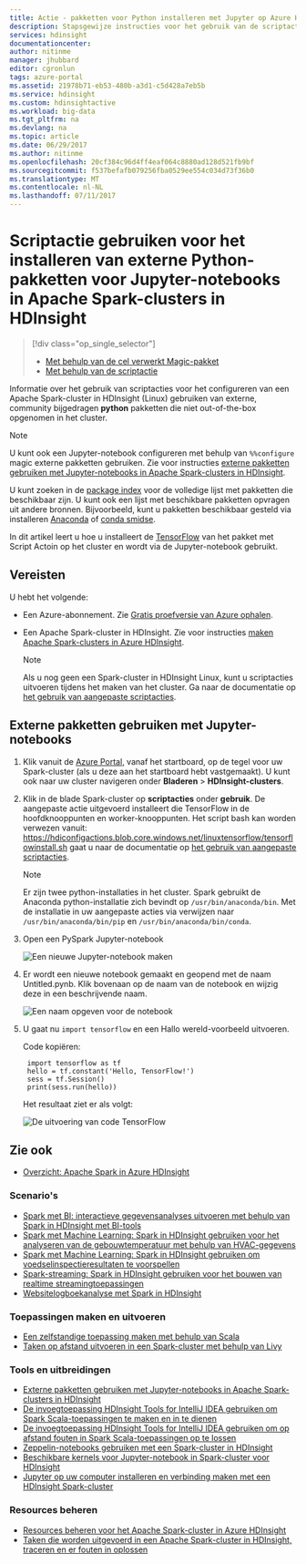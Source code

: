 ```yaml
---
title: Actie - pakketten voor Python installeren met Jupyter op Azure HDInsight script | Microsoft Docs
description: Stapsgewijze instructies voor het gebruik van de scriptactie voor het configureren van Jupyter-notebooks met HDInsight Spark-clusters externe python-pakketten gebruiken.
services: hdinsight
documentationcenter: 
author: nitinme
manager: jhubbard
editor: cgronlun
tags: azure-portal
ms.assetid: 21978b71-eb53-480b-a3d1-c5d428a7eb5b
ms.service: hdinsight
ms.custom: hdinsightactive
ms.workload: big-data
ms.tgt_pltfrm: na
ms.devlang: na
ms.topic: article
ms.date: 06/29/2017
ms.author: nitinme
ms.openlocfilehash: 20cf384c96d4ff4eaf064c8880ad128d521fb9bf
ms.sourcegitcommit: f537befafb079256fba0529ee554c034d73f36b0
ms.translationtype: MT
ms.contentlocale: nl-NL
ms.lasthandoff: 07/11/2017
---
```

# <a name="use-script-action-to-install-external-python-packages-for-jupyter-notebooks-in-apache-spark-clusters-on-hdinsight"></a>Scriptactie gebruiken voor het installeren van externe Python-pakketten voor Jupyter-notebooks in Apache Spark-clusters in HDInsight
> [!div class="op_single_selector"]
> * [Met behulp van de cel verwerkt Magic-pakket](hdinsight-apache-spark-jupyter-notebook-use-external-packages.md)
> * [Met behulp van de scriptactie](hdinsight-apache-spark-python-package-installation.md)
>
>

Informatie over het gebruik van scriptacties voor het configureren van een Apache Spark-cluster in HDInsight (Linux) gebruiken van externe, community bijgedragen **python** pakketten die niet out-of-the-box opgenomen in het cluster.

> [!NOTE]
> U kunt ook een Jupyter-notebook configureren met behulp van `%%configure` magic externe pakketten gebruiken. Zie voor instructies [externe pakketten gebruiken met Jupyter-notebooks in Apache Spark-clusters in HDInsight](hdinsight-apache-spark-jupyter-notebook-use-external-packages.md).
> 
> 

U kunt zoeken in de [package index](https://pypi.python.org/pypi) voor de volledige lijst met pakketten die beschikbaar zijn. U kunt ook een lijst met beschikbare pakketten opvragen uit andere bronnen. Bijvoorbeeld, kunt u pakketten beschikbaar gesteld via installeren [Anaconda](https://docs.continuum.io/anaconda/pkg-docs) of [conda smidse](https://conda-forge.github.io/feedstocks.html).

In dit artikel leert u hoe u installeert de [TensorFlow](https://www.tensorflow.org/) van het pakket met Script Actoin op het cluster en wordt via de Jupyter-notebook gebruikt.

## <a name="prerequisites"></a>Vereisten
U hebt het volgende:

* Een Azure-abonnement. Zie [Gratis proefversie van Azure ophalen](https://azure.microsoft.com/documentation/videos/get-azure-free-trial-for-testing-hadoop-in-hdinsight/).
* Een Apache Spark-cluster in HDInsight. Zie voor instructies [maken Apache Spark-clusters in Azure HDInsight](hdinsight-apache-spark-jupyter-spark-sql.md).

   > [!NOTE]
   > Als u nog geen een Spark-cluster in HDInsight Linux, kunt u scriptacties uitvoeren tijdens het maken van het cluster. Ga naar de documentatie op [het gebruik van aangepaste scriptacties](https://docs.microsoft.com/en-us/azure/hdinsight/hdinsight-hadoop-customize-cluster-linux).
   > 
   > 

## <a name="use-external-packages-with-jupyter-notebooks"></a>Externe pakketten gebruiken met Jupyter-notebooks

1. Klik vanuit de [Azure Portal](https://portal.azure.com/), vanaf het startboard, op de tegel voor uw Spark-cluster (als u deze aan het startboard hebt vastgemaakt). U kunt ook naar uw cluster navigeren onder **Bladeren** > **HDInsight-clusters**.   

2. Klik in de blade Spark-cluster op **scriptacties** onder **gebruik**. De aangepaste actie uitgevoerd installeert die TensorFlow in de hoofdknooppunten en worker-knooppunten. Het script bash kan worden verwezen vanuit: https://hdiconfigactions.blob.core.windows.net/linuxtensorflow/tensorflowinstall.sh gaat u naar de documentatie op [het gebruik van aangepaste scriptacties](https://docs.microsoft.com/en-us/azure/hdinsight/hdinsight-hadoop-customize-cluster-linux).

   > [!NOTE]
   > Er zijn twee python-installaties in het cluster. Spark gebruikt de Anaconda python-installatie zich bevindt op `/usr/bin/anaconda/bin`. Met de installatie in uw aangepaste acties via verwijzen naar `/usr/bin/anaconda/bin/pip` en `/usr/bin/anaconda/bin/conda`.
   > 
   > 

3. Open een PySpark Jupyter-notebook

    ![Een nieuwe Jupyter-notebook maken](./media/hdinsight-apache-spark-python-package-installation/hdinsight-spark-create-notebook.png "Een nieuwe Jupyter-notebook maken")

4. Er wordt een nieuwe notebook gemaakt en geopend met de naam Untitled.pynb. Klik bovenaan op de naam van de notebook en wijzig deze in een beschrijvende naam.

    ![Een naam opgeven voor de notebook](./media/hdinsight-apache-spark-python-package-installation/hdinsight-spark-name-notebook.png "Een naam opgeven voor de notebook")

5. U gaat nu `import tensorflow` en een Hallo wereld-voorbeeld uitvoeren. 

    Code kopiëren:

        import tensorflow as tf
        hello = tf.constant('Hello, TensorFlow!')
        sess = tf.Session()
        print(sess.run(hello))

    Het resultaat ziet er als volgt:
    
    ![De uitvoering van code TensorFlow](./media/hdinsight-apache-spark-python-package-installation/execution.png "code TensorFlow uitvoeren")



## <a name="seealso"></a>Zie ook
* [Overzicht: Apache Spark in Azure HDInsight](hdinsight-apache-spark-overview.md)

### <a name="scenarios"></a>Scenario's
* [Spark met BI: interactieve gegevensanalyses uitvoeren met behulp van Spark in HDInsight met BI-tools](hdinsight-apache-spark-use-bi-tools.md)
* [Spark met Machine Learning: Spark in HDInsight gebruiken voor het analyseren van de gebouwtemperatuur met behulp van HVAC-gegevens](hdinsight-apache-spark-ipython-notebook-machine-learning.md)
* [Spark met Machine Learning: Spark in HDInsight gebruiken om voedselinspectieresultaten te voorspellen](hdinsight-apache-spark-machine-learning-mllib-ipython.md)
* [Spark-streaming: Spark in HDInsight gebruiken voor het bouwen van realtime streamingtoepassingen](hdinsight-apache-spark-eventhub-streaming.md)
* [Websitelogboekanalyse met Spark in HDInsight](hdinsight-apache-spark-custom-library-website-log-analysis.md)

### <a name="create-and-run-applications"></a>Toepassingen maken en uitvoeren
* [Een zelfstandige toepassing maken met behulp van Scala](hdinsight-apache-spark-create-standalone-application.md)
* [Taken op afstand uitvoeren in een Spark-cluster met behulp van Livy](hdinsight-apache-spark-livy-rest-interface.md)

### <a name="tools-and-extensions"></a>Tools en uitbreidingen
* [Externe pakketten gebruiken met Jupyter-notebooks in Apache Spark-clusters in HDInsight](hdinsight-apache-spark-jupyter-notebook-use-external-packages.md)
* [De invoegtoepassing HDInsight Tools for IntelliJ IDEA gebruiken om Spark Scala-toepassingen te maken en in te dienen](hdinsight-apache-spark-intellij-tool-plugin.md)
* [De invoegtoepassing HDInsight Tools for IntelliJ IDEA gebruiken om op afstand fouten in Spark Scala-toepassingen op te lossen](hdinsight-apache-spark-intellij-tool-plugin-debug-jobs-remotely.md)
* [Zeppelin-notebooks gebruiken met een Spark-cluster in HDInsight](hdinsight-apache-spark-zeppelin-notebook.md)
* [Beschikbare kernels voor Jupyter-notebook in Spark-cluster voor HDInsight](hdinsight-apache-spark-jupyter-notebook-kernels.md)
* [Jupyter op uw computer installeren en verbinding maken met een HDInsight Spark-cluster](hdinsight-apache-spark-jupyter-notebook-install-locally.md)

### <a name="manage-resources"></a>Resources beheren
* [Resources beheren voor het Apache Spark-cluster in Azure HDInsight](hdinsight-apache-spark-resource-manager.md)
* [Taken die worden uitgevoerd in een Apache Spark-cluster in HDInsight, traceren en er fouten in oplossen](hdinsight-apache-spark-job-debugging.md)
